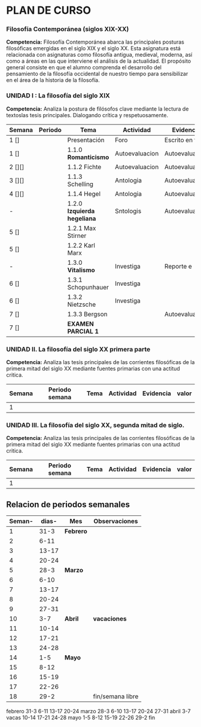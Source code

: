 # PLAN DE CURSO 


### Filosofía Contemporánea (siglos XIX-XX)



**Competencia:** Filosofía Contemporánea abarca las principales posturas filosóficas
emergidas en el siglo XIX y el siglo XX. Esta asignatura está relacionada con
asignaturas como filosofía antigua, medieval, moderna, así como a áreas en las
que interviene el análisis de la actualidad. El propósito general consiste en
que el alumno comprenda el desarrollo del pensamiento de la filosofía occidental
de nuestro tiempo para sensibilizar en el área de la historia de la filosofía.

### UNIDAD I : La filosofía del siglo XIX

**Competencia:** Analiza la postura de filósofos clave mediante la lectura de
textoslas tesis principales. Dialogando crítica y respetuosamente.


| Semana | Periodo | Tema                          | Actividad      | Evidencia       | valor |
|--------|---------|-------------------------------|----------------|-----------------|-------|
| 1 []   |         | Presentación                  | Foro           | Escrito en foro |       |
| 1 []   |         | 1.1.0 **Romanticismo**        | Autoevaluacion | Autoevaluacion  |       |
| 2 [][] |         | 1.1.2 Fichte                  | Autoevaluacion | Autoevaluacion  |       |
| 3 [][] |         | 1.1.3 Schelling               | Antologia      | Autoevaluacion  |       |
| 4 [][] |         | 1.1.4 Hegel                   | Antologia      | Autoevaluacion  |       |
| -      |         | 1.2.0 **Izquierda hegeliana** | Sntologis      | Autoevaluacion  |       |
| 5 []   |         | 1.2.1 Max Stirner             |                |                 |       |
| 5 []   |         | 1.2.2 Karl Marx               |                |                 |       |
| -      |         | 1.3.0 **Vitalismo**           | Investiga      | Reporte e
| 6 []   |         | 1.3.1 Schopunhauer            | Investiga      |                 |       |
| 6 []   |         | 1.3.2 Nietzsche               | Investiga      |                 |       |
| 7 []   |         | 1.3.3 Bergson                 |                | Autoevaluacion  |       |
| 7 []   |         | **EXAMEN PARCIAL 1**          |                |                 |       |



### UNIDAD II. La filosofía del siglo XX primera parte
**Competencia:** Analiza las tesis principales de las corrientes filosóficas de
la  primera mitad del siglo XX mediante fuentes primarias con una actitud
critica.


| Semana | Periodo semana | Tema | Actividad | Evidencia | valor |
|--------|----------------|------|-----------|-----------|-------|
| 1      |




### UNIDAD III. La filosofía del siglo XX, segunda mitad de siglo.
**Competencia:** Analiza las tesis principales de las corrientes filosóficas de
la primera mitad del siglo XX mediante fuentes primarias con una actitud
critica.

 



| Semana | Periodo semana | Tema | Actividad | Evidencia | valor |
|--------|----------------|------|-----------|-----------|-------|
| 1      |

## Relacion de periodos semanales 

| Seman- | dias- | Mes         | Observaciones    |
|--------|-------|-------------|------------------|
| 1      | 31-3  | **Febrero** |                  |
| 2      | 6-11  |             |                  |
| 3      | 13-17 |             |                  |
| 4      | 20-24 |             |                  |
| 5      | 28-3  | **Marzo**   |                  |
| 6      | 6-10  |             |                  |
| 7      | 13-17 |             |                  |
| 8      | 20-24 |             |                  |
| 9      | 27-31 |             |                  |
| 10     | 3-7   | **Abril**   | **vacaciones**   |
| 11     | 10-14 |             |                  |
| 12     | 17-21 |             |                  |
| 13     | 24-28 |             |                  |
| 14     | 1-5   | **Mayo**    |                  |
| 15     | 8-12  |             |                  |
| 16     | 15-19 |             |                  |
| 17     | 22-26 |             |                  |
| 18     | 29-2  |             | fin/semana libre |



febrero
31-3
6-11
13-17
20-24
marzo
28-3
6-10
13-17
20-24
27-31
abril
3-7   vacas
10-14
17-21
24-28
mayo
1-5
8-12
15-19
22-26
29-2   fin


